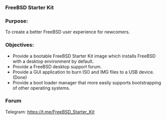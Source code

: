 ### FreeBSD Starter Kit

### Purpose: 
To create a better FreeBSD user experience for newcomers.

### Objectives:
* Provide a bootable FreeBSD Starter Kit image which installs FreeBSD with a desktop environment by default.
* Provide a FreeBSD desktop support forum. 
* Provide a GUI application to burn ISO and IMG files to a USB device. (Done)
* Provide a boot loader manager that more easily supports bootstrapping of other operating systems.

### Forum
Telegram: https://t.me/FreeBSD_Starter_Kit
